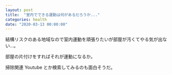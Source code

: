 ```yaml
---
layout: post
title:  "室内でできる運動は何があるだろうか..."
categories: health
date: "2020-03-13 00:00:00"
---
```


結構リスクのある地域なので室内運動を頑張りたいが部屋が汚くてやる気が出ない...。

部屋の片付けをすればそれが運動になるか。

掃除関連 Youtube とか検索してみるのも面白そうだ。



